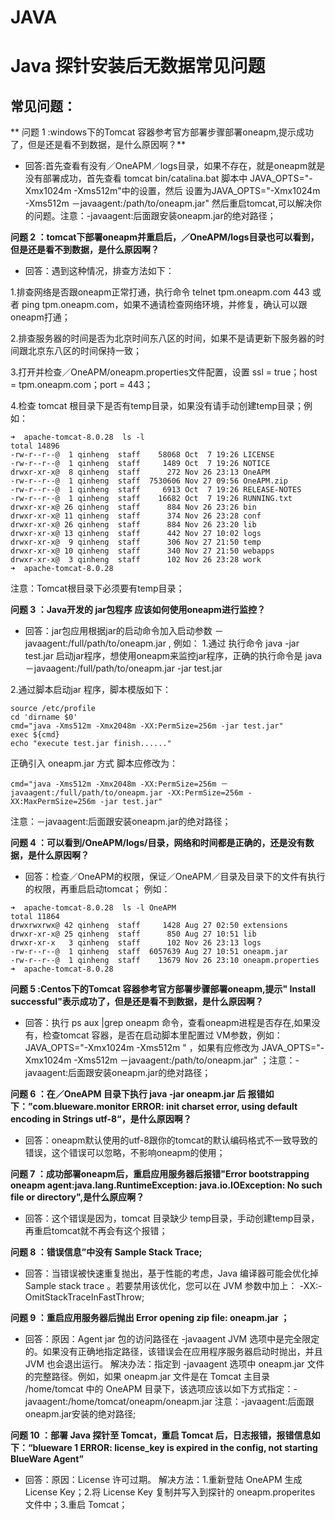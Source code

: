 # JAVA

# Java 探针安装后无数据常见问题

## **常见问题：**

** 问题 1 :windows下的Tomcat 容器参考官方部署步骤部署oneapm,提示成功了，但是还是看不到数据，是什么原因啊？**

* 回答:首先查看有没有／OneAPM／logs目录，如果不存在，就是oneapm就是没有部署成功，首先查看 tomcat bin/catalina.bat 脚本中 JAVA_OPTS="-Xmx1024m -Xms512m"中的设置，然后
   设置为JAVA_OPTS="-Xmx1024m -Xms512m －javaagent:/path/to/oneapm.jar" 然后重启tomcat,可以解决你的问题。注意：-javaagent:后面跟安装oneapm.jar的绝对路径；


**问题 2 ：tomcat下部署oneapm并重启后，／OneAPM/logs目录也可以看到，但是还是看不到数据，是什么原因啊？**

* 回答：遇到这种情况，排查方法如下：

 1.排查网络是否跟oneapm正常打通，执行命令 telnet tpm.oneapm.com 443 或者 ping tpm.oneapm.com，如果不通请检查网络环境，并修复，确认可以跟oneapm打通；

 2.排查服务器的时间是否为北京时间东八区的时间，如果不是请更新下服务器的时间跟北京东八区的时间保持一致；
 
 3.打开并检查／OneAPM/oneapm.properties文件配置，设置 ssl = true；host = tpm.oneapm.com；port = 443；
 
 4.检查 tomcat 根目录下是否有temp目录，如果没有请手动创建temp目录；例如：
 ```
 ➜  apache-tomcat-8.0.28  ls -l
total 14896
-rw-r--r--@  1 qinheng  staff    58068 Oct  7 19:26 LICENSE
-rw-r--r--@  1 qinheng  staff     1489 Oct  7 19:26 NOTICE
drwxr-xr-x@  8 qinheng  staff      272 Nov 26 23:13 OneAPM
-rw-r--r--@  1 qinheng  staff  7530606 Nov 27 09:56 OneAPM.zip
-rw-r--r--@  1 qinheng  staff     6913 Oct  7 19:26 RELEASE-NOTES
-rw-r--r--@  1 qinheng  staff    16682 Oct  7 19:26 RUNNING.txt
drwxr-xr-x@ 26 qinheng  staff      884 Nov 26 23:26 bin
drwxr-xr-x@ 11 qinheng  staff      374 Nov 26 23:28 conf
drwxr-xr-x@ 26 qinheng  staff      884 Nov 26 23:20 lib
drwxr-xr-x@ 13 qinheng  staff      442 Nov 27 10:02 logs
drwxr-xr-x@  9 qinheng  staff      306 Nov 27 21:50 temp
drwxr-xr-x@ 10 qinheng  staff      340 Nov 27 21:50 webapps
drwxr-xr-x@  3 qinheng  staff      102 Nov 26 23:28 work
➜  apache-tomcat-8.0.28
```
注意：Tomcat根目录下必须要有temp目录；


**问题 3 ：Java开发的 jar包程序 应该如何使用oneapm进行监控？**

* 回答：jar包应用根据jar的启动命令加入启动参数 －javaagent:/full/path/to/oneapm.jar ,
例如：
1.通过 执行命令 java -jar test.jar 启动jar程序，想使用oneapm来监控jar程序，正确的执行命令是 java －javaagent:/full/path/to/oneapm.jar -jar test.jar

 2.通过脚本启动jar 程序，脚本模版如下：
```
source /etc/profile 
cd 'dirname $0'
cmd="java -Xms512m -Xmx2048m -XX:PermSize=256m -jar test.jar"
exec ${cmd} 
echo "execute test.jar finish......"
```
正确引入 oneapm.jar 方式 脚本应修改为：
```
cmd="java -Xms512m -Xmx2048m -XX:PermSize=256m －javaagent:/full/path/to/oneapm.jar -XX:PermSize=256m -XX:MaxPermSize=256m -jar test.jar" 
```
注意：－javaagent:后面跟安装oneapm.jar的绝对路径；

**问题 4 ：可以看到/OneAPM/logs/目录，网络和时间都是正确的，还是没有数据，是什么原因啊？**

* 回答：检查／OneAPM的权限，保证／OneAPM／目录及目录下的文件有执行的权限，再重启启动tomcat；
例如：

 ```
➜  apache-tomcat-8.0.28  ls -l OneAPM
total 11864
drwxrwxrwx@ 42 qinheng  staff     1428 Aug 27 02:50 extensions
drwxr-xr-x@ 25 qinheng  staff      850 Aug 27 10:51 lib
drwxr-xr-x   3 qinheng  staff      102 Nov 26 23:13 logs
-rw-r--r--@  1 qinheng  staff  6057639 Aug 27 10:51 oneapm.jar
-rw-r--r--@  1 qinheng  staff    13679 Nov 26 23:10 oneapm.properties
➜  apache-tomcat-8.0.28
```


**问题 5 :Centos下的Tomcat 容器参考官方部署步骤部署oneapm,提示" Install successful"表示成功了，但是还是看不到数据，是什么原因啊？**

* 回答：执行 ps aux |grep oneapm 命令，查看oneapm进程是否存在,如果没有，检查tomcat 容器，是否在启动脚本里配置过 VM参数，例如：JAVA_OPTS="-Xmx1024m -Xms512m " ，如果有应修改为 JAVA_OPTS="-Xmx1024m -Xms512m －javaagent:/path/to/oneapm.jar" ；注意：-javaagent:后面跟安装oneapm.jar的绝对路径；


**问题 6 ：在／OneAPM 目录下执行 java -jar oneapm.jar 后 报错如下：”com.blueware.monitor ERROR: init charset error, using default encoding in Strings utf-8“，是什么原因啊？**

* 回答：oneapm默认使用的utf-8跟你的tomcat的默认编码格式不一致导致的错误，这个错误可以忽略，不影响oneapm的使用；


**问题 7 ：成功部署oneapm后，重启应用服务器后报错"Error bootstrapping oneapm agent:java.lang.RuntimeException: java.io.IOException: No such file or directory",是什么原应啊？**

* 回答：这个错误是因为，tomcat 目录缺少 temp目录，手动创建temp目录，再重启tomcat就不再会有这个报错；


**问题 8 ：错误信息”中没有 Sample Stack Trace;**

* 回答：当错误被快速重复抛出，基于性能的考虑，Java 编译器可能会优化掉 Sample stack trace 。若要禁用该优化，您可以在 JVM 参数中加上：
-XX:-OmitStackTraceInFastThrow;


**问题 9 ：重启应用服务器后抛出 Error opening zip file: oneapm.jar ；**

* 回答：原因：Agent jar 包的访问路径在 -javaagent JVM 选项中是完全限定的。如果没有正确地指定路径，该错误会在应用程序服务器启动时抛出，并且 JVM 也会退出运行。
解决办法：指定到 -javaagent 选项中 oneapm.jar 文件的完整路径。例如，如果 oneapm.jar 文件是在 Tomcat 主目录 /home/tomcat 中的 OneAPM 目录下，该选项应该以如下方式指定：-javaagent:/home/tomcat/oneapm/oneapm.jar 注意：-javaagent:后面跟oneapm.jar安装的绝对路径;


**问题 10 ：部署 Java 探针至 Tomcat，重启 Tomcat 后，日志报错，报错信息如下：“blueware 1 ERROR: license_key is expired in the config, not starting BlueWare Agent”**

* 回答：原因：License 许可过期。
解决方法：1.重新登陆 OneAPM 生成 License Key；2.将 License Key 复制并写入到探针的 oneapm.properites 文件中；3.重启 Tomcat；

